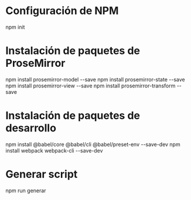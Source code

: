 # Configuración de NPM
npm init

# Instalación de paquetes de ProseMirror
npm install prosemirror-model --save
npm install prosemirror-state --save
npm install prosemirror-view --save
npm install prosemirror-transform --save

# Instalación de paquetes de desarrollo
npm install @babel/core @babel/cli @babel/preset-env --save-dev
npm install webpack webpack-cli --save-dev

# Generar script
npm run generar